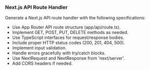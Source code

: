 ### Next.js API Route Handler

Generate a Next.js API route handler with the following specifications:
- Use App Router API route structure (app/api/route.ts).
- Implement GET, POST, PUT, DELETE methods as needed.
- Use TypeScript interfaces for request/response bodies.
- Include proper HTTP status codes (200, 201, 404, 500).
- Implement input validation.
- Handle errors gracefully with try/catch blocks.
- Use NextRequest and NextResponse from 'next/server'.
- Add CORS headers if needed.